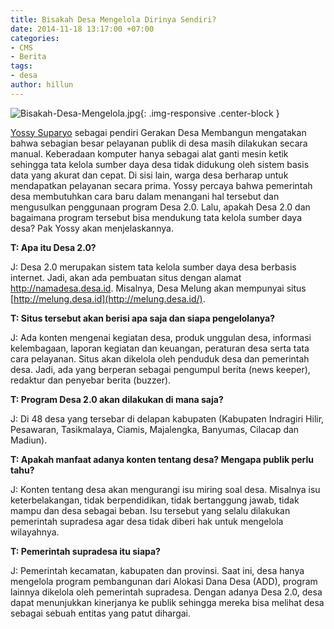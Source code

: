 ```yaml
---
title: Bisakah Desa Mengelola Dirinya Sendiri?
date: 2014-11-18 13:17:00 +07:00
categories:
- CMS
- Berita
tags:
- desa
author: hillun
---
```


![Bisakah-Desa-Mengelola.jpg](/uploads/Bisakah-Desa-Mengelola.jpg){: .img-responsive .center-block }

[Yossy Suparyo](http://ciptamedia.org/yossy-suparyo/) sebagai pendiri Gerakan Desa Membangun mengatakan bahwa sebagian besar pelayanan publik di desa masih dilakukan secara manual. Keberadaan komputer hanya sebagai alat ganti mesin ketik sehingga tata kelola sumber daya desa tidak didukung oleh sistem basis data yang akurat dan cepat. Di sisi lain, warga desa berharap untuk mendapatkan pelayanan secara prima. Yossy percaya bahwa pemerintah desa membutuhkan cara baru dalam menangani hal tersebut dan mengusulkan penggunaan program Desa 2.0. Lalu, apakah Desa 2.0 dan bagaimana program tersebut bisa mendukung tata kelola sumber daya desa? Pak Yossy akan menjelaskannya.

**T: Apa itu Desa 2.0?**

J: Desa 2.0 merupakan sistem tata kelola sumber daya desa berbasis internet. Jadi, akan ada pembuatan situs dengan alamat http://namadesa.desa.id. Misalnya, Desa Melung akan mempunyai situs [http://melung.desa.id](http://melung.desa.id/).

**T: Situs tersebut akan berisi apa saja dan siapa pengelolanya?**

J: Ada konten mengenai kegiatan desa, produk unggulan desa, informasi kelembagaan, laporan kegiatan dan keuangan, peraturan desa serta tata cara pelayanan. Situs akan dikelola oleh penduduk desa dan pemerintah desa. Jadi, ada yang berperan sebagai pengumpul berita (news keeper), redaktur dan penyebar berita (buzzer).

**T: Program Desa 2.0 akan dilakukan di mana saja?**

J: Di 48 desa yang tersebar di delapan kabupaten (Kabupaten Indragiri Hilir, Pesawaran, Tasikmalaya, Ciamis, Majalengka, Banyumas, Cilacap dan Madiun).

**T: Apakah manfaat adanya konten tentang desa? Mengapa publik perlu tahu?**

J: Konten tentang desa akan mengurangi isu miring soal desa. Misalnya isu keterbelakangan, tidak berpendidikan, tidak bertanggung jawab, tidak mampu dan desa sebagai beban. Isu tersebut yang selalu dilakukan pemerintah supradesa agar desa tidak diberi hak untuk mengelola wilayahnya.

**T: Pemerintah supradesa itu siapa?**

J: Pemerintah kecamatan, kabupaten dan provinsi. Saat ini, desa hanya mengelola program pembangunan dari Alokasi Dana Desa (ADD), program lainnya dikelola oleh pemerintah supradesa. Dengan adanya Desa 2.0, desa dapat menunjukkan kinerjanya ke publik sehingga mereka bisa melihat desa sebagai sebuah entitas yang patut dihargai.